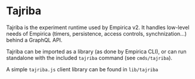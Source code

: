 # Tajriba

Tajriba is the experiment runtime used by Empirica v2. It handles low-level
needs of Empirica (timers, persistence, access controls, synchnization...)
behind a GraphQL API.

Tajriba can be imported as a library (as done by Empirica CLI), or can run
standalone with the included `tajriba` command (see `cmds/tajriba`).

A simple `tajriba.js` client library can be found in `lib/tajriba`
